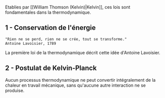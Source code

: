 Etablies par [[William Thomson (Kelvin)|Kelvin]], ces lois sont fondamentales dans la thermodynamique.
## 1 - Conservation de l'énergie
```
"Rien ne se perd, rien ne se crée, tout se transforme."
Antoine Lavoisier, 1789
```
La première loi de la thermodynamique décrit cette idée d'Antoine Lavoisier.
## 2 - Postulat de Kelvin-Planck
Aucun processus thermodynamique ne peut convertir intégralement de la chaleur en travail mécanique, sans qu'aucune autre interaction ne se produise.